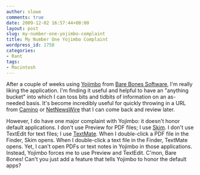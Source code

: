 ```yaml
---
author: slowe
comments: true
date: 2009-12-02 16:57:44+00:00
layout: post
slug: my-number-one-yojimbo-complaint
title: My Number One Yojimbo Complaint
wordpress_id: 1758
categories:
- Rant
tags:
- Macintosh
---
```


After a couple of weeks using [Yojimbo](http://www.barebones.com/products/yojimbo/) from [Bare Bones Software](http://www.barebones.com/), I'm really liking the application. I'm finding it useful and helpful to have an "anything bucket" into which I can toss bits and tidbits of information on an as-needed basis. It's become incredibly useful for quickly throwing in a URL from [Camino](http://caminobrowser.org/) or [NetNewsWire](http://www.newsgator.com/INDIVIDUALS/NETNEWSWIRE/) that I can come back and review later.

However, I do have one major complaint with Yojimbo: it doesn't honor default applications. I don't use Preview for PDF files; I use [Skim](http://skim-app.sourceforge.net/). I don't use TextEdit for text files; I use [TextMate](http://macromates.com/). When I double-click a PDF file in the Finder, Skim opens. When I double-click a text file in the Finder, TextMate opens. Yet, I can't open PDFs or text notes in Yojimbo in those applications. Instead, Yojimbo forces me to use Preview and TextEdit. C'mon, Bare Bones! Can't you just add a feature that tells Yojimbo to honor the default apps?
